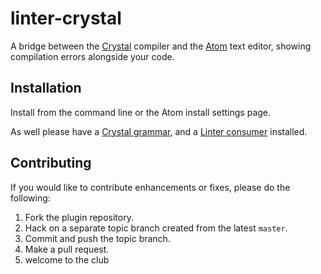 linter-crystal
==============

A bridge between the [Crystal](http://crystal-lang.org/) compiler and the [Atom](https://atom.io/) text editor, showing compilation errors alongside your code.

## Installation

Install from the command line or the Atom install settings page.

As well please have a [Crystal grammar](https://atom.io/packages/language-crystal-actual), and a [Linter consumer](http://atomlinter.github.io/#consumers) installed.

## Contributing
If you would like to contribute enhancements or fixes, please do the following:

1. Fork the plugin repository.
1. Hack on a separate topic branch created from the latest `master`.
1. Commit and push the topic branch.
1. Make a pull request.
1. welcome to the club
